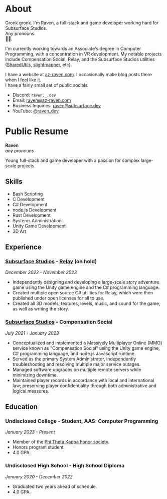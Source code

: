 # About
Gronk gronk. I'm Raven, a full-stack and game developer working hard for Subsurface Studios.  
Any pronouns.  
🏳️‍🌈.  

I'm currently working towards an Associate's degree in Computer Programming, with a concentration
in VR development. My notable projects include Compensation Social, Relay, and the Subsurface Studios
utilities ([SharedUtils](https://github.com/SubsurfaceStudios/SharedUtils), [slightmapper](https://github.com/SubsurfaceStudios/slightmapper), etc).  

I have a website at [az-raven.com](https://az-raven.com). I occasionally make blog posts there when I feel like it.  
I have a fairly small set of public socials:
- Discord: `raven._.dev`
- Email: [raven@az-raven.com](mailto://raven@az-raven.com)
- Business Inquiries: [raven@subsurface.dev](mailto://raven@subsurface.dev)
- YouTube: [@raven_dev](https://youtube.com/@raven_dev)

# Public Resume
**Raven**  
_any pronouns_  
  
Young full-stack and game developer with a passion for complex large-scale projects.
## Skills
- Bash Scripting
- C Development
- C# Development
- node.js Development
- Rust Development
- Systems Administration
- Unity Game Development
- 3D Art

## Experience
### [Subsurface Studios](https://subsurface.dev/team/) - [Relay](https://subsurface.dev/relay/) (on hold)
_December 2022 - November 2023_
- Independently designing and developing a large-scale story adventure game using the Unity game engine and the C# programming language.
- Created multiple open source C# utilities for Relay, which were then published under open licenses for all to use.
- Created all 3D models, textures, levels, music, and sound for the game, as well as writing the story.
### [Subsurface Studios](https://subsurface.az-raven.com/team/) - Compensation Social
_July 2021 - January 2023_
- Conceptualized and implemented a Massively Multiplayer Online (MMO) service known as "Compensation Social" using the Unity game engine, C# programming language, and node.js Javascript runtime.
- Served as the primary System Administrator, independently troubleshooting and resolving multiple major service outages.
- Managed software upgrades on multiple remote servers while minimizing downtime.
- Maintained player records in accordance with local and international law; preserving player confidentiality through both administrative and logical measures.

## Education
### **Undisclosed College** - Student, AAS: Computer Programming
_January 2023 - Present_
- Member of the [Phi Theta Kappa honor society](https://ptk.org).
- Honors program student.
- 4.0 GPA.
### **Undisclosed High School** - High School Diploma
_January 2020 - December 2022_
- Graduated two years ahead of schedule.
- 4.0 GPA.
